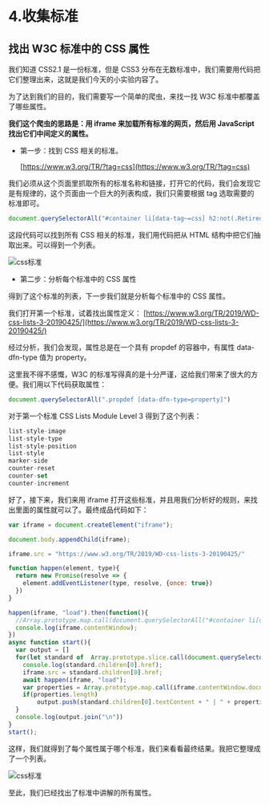 # 4.收集标准
## 找出 W3C 标准中的 CSS 属性

 我们知道 CSS2.1 是一份标准，但是 CSS3 分布在无数标准中，我们需要用代码把它们整理出来，这就是我们今天的小实验内容了。

 为了达到我们的目的，我们需要写一个简单的爬虫，来找一找 W3C 标准中都覆盖了哪些属性。

**我们这个爬虫的思路是：用 iframe 来加载所有标准的网页，然后用 JavaScript 找出它们中间定义的属性。**

- 第一步：找到 CSS 相关的标准。

	[https://www.w3.org/TR/?tag=css](https://www.w3.org/TR/?tag=css)

我们必须从这个页面里抓取所有的标准名称和链接，打开它的代码，我们会发现它是有规律的，这个页面由一个巨大的列表构成，我们只需要根据 tag 选取需要的标准即可。
```javascript
document.querySelectorAll("#container li[data-tag~=css] h2:not(.Retired):not(.GroupNote)")
```
这段代码可以找到所有 CSS 相关的标准，我们用代码把从 HTML 结构中把它们抽取出来。可以得到一个列表。

<img :src="$withBase('/images/cssstd.png')" alt="css标准">

- 第二步：分析每个标准中的 CSS 属性

得到了这个标准的列表，下一步我们就是分析每个标准中的 CSS 属性。

我们打开第一个标准，试着找出属性定义：
[https://www.w3.org/TR/2019/WD-css-lists-3-20190425/](https://www.w3.org/TR/2019/WD-css-lists-3-20190425/)

经过分析，我们会发现，属性总是在一个具有 propdef 的容器中，有属性 data-dfn-type 值为 property。

这里我不得不感慨，W3C 的标准写得真的是十分严谨，这给我们带来了很大的方便。我们用以下代码获取属性：
```javascript
document.querySelectorAll(".propdef [data-dfn-type=property]")
```

对于第一个标准 CSS Lists Module Level 3 得到了这个列表：

```javascript
list-style-image
list-style-type
list-style-position
list-style
marker-side
counter-reset
counter-set
counter-increment
```
好了，接下来，我们来用 iframe 打开这些标准，并且用我们分析好的规则，来找出里面的属性就可以了。最终成品代码如下：
```javascript
var iframe = document.createElement("iframe");

document.body.appendChild(iframe);

iframe.src = "https://www.w3.org/TR/2019/WD-css-lists-3-20190425/"

function happen(element, type){
  return new Promise(resolve => {
    element.addEventListener(type, resolve, {once: true})
  })
}

happen(iframe, "load").then(function(){
  //Array.prototype.map.call(document.querySelectorAll("#container li[data-tag~=css] h2"), e=> e.children[0].href + " |\t" + e.children[0].textContent).join("\n")
  console.log(iframe.contentWindow);
})
async function start(){
  var output = []
  for(let standard of  Array.prototype.slice.call(document.querySelectorAll("#container li[data-tag~=css] h2:not(.Retired):not(.GroupNote)"))) {
    console.log(standard.children[0].href);
    iframe.src = standard.children[0].href;
    await happen(iframe, "load");
    var properties = Array.prototype.map.call(iframe.contentWindow.document.querySelectorAll(".propdef [data-dfn-type=property]"), e => e.childNodes[0].textContent);
    if(properties.length)
        output.push(standard.children[0].textContent + " | " + properties.join(", "));
  }
  console.log(output.join("\n"))
}
start();
```

这样，我们就得到了每个属性属于哪个标准，我们来看看最终结果。我把它整理成了一个列表。

<img :src="$withBase('/images/cssstd2.jpg')" alt="css标准">

至此，我们已经找出了标准中讲解的所有属性。

